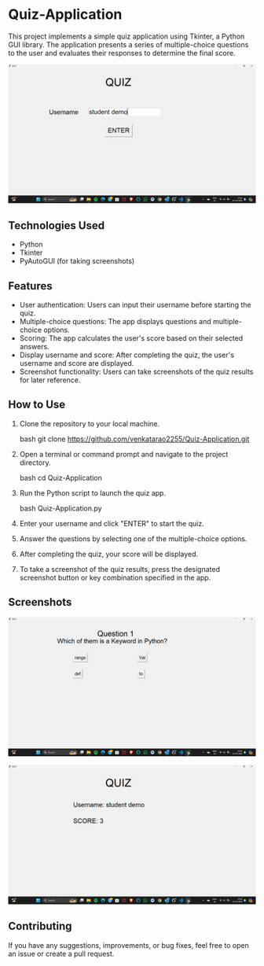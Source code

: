 # Quiz-Application
This project implements a simple quiz application using Tkinter, a Python GUI library. The application presents a series of multiple-choice questions to the user and evaluates their responses to determine the final score.

![Quiz App Screenshot](screenshot1.png)

## Technologies Used

- Python
- Tkinter
- PyAutoGUI (for taking screenshots)

## Features

- User authentication: Users can input their username before starting the quiz.
- Multiple-choice questions: The app displays questions and multiple-choice options.
- Scoring: The app calculates the user's score based on their selected answers.
- Display username and score: After completing the quiz, the user's username and score are displayed.
- Screenshot functionality: Users can take screenshots of the quiz results for later reference.

## How to Use

1. Clone the repository to your local machine.

    bash
    git clone https://github.com/venkatarao2255/Quiz-Application.git
    

2. Open a terminal or command prompt and navigate to the project directory.

    bash
    cd Quiz-Application
    

3. Run the Python script to launch the quiz app.

    bash
    Quiz-Application.py
    

4. Enter your username and click "ENTER" to start the quiz.
5. Answer the questions by selecting one of the multiple-choice options.
6. After completing the quiz, your score will be displayed.
7. To take a screenshot of the quiz results, press the designated screenshot button or key combination specified in the app.

## Screenshots

![Quiz App Screenshot 1](screenshot2.png)

![Quiz App Screenshot 2](screenshot3.png)

## Contributing

If you have any suggestions, improvements, or bug fixes, feel free to open an issue or create a pull request.
